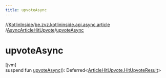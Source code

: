 ```yaml
---
title: upvoteAsync
---
```

//[KotlinInside](../../../index.html)/[be.zvz.kotlininside.api.async.article](../index.html)
/[AsyncArticleHitUpvote](index.html)/[upvoteAsync](upvote-async.html)

# upvoteAsync

[jvm]\
suspend fun [upvoteAsync](upvote-async.html)():
Deferred<[ArticleHitUpvote.HitUpvoteResult](../../be.zvz.kotlininside.api.article/-article-hit-upvote/-hit-upvote-result/index.html)>




